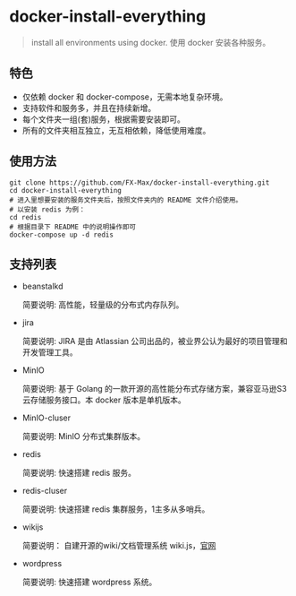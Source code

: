 # docker-install-everything

> install all environments using docker.
> 使用 docker 安装各种服务。

## 特色

- 仅依赖 docker 和 docker-compose，无需本地复杂环境。
- 支持软件和服务多，并且在持续新增。
- 每个文件夹一组(套)服务，根据需要安装即可。
- 所有的文件夹相互独立，无互相依赖，降低使用难度。

## 使用方法

```
git clone https://github.com/FX-Max/docker-install-everything.git
cd docker-install-everything
# 进入里想要安装的服务文件夹后，按照文件夹内的 README 文件介绍使用。
# 以安装 redis 为例：
cd redis
# 根据目录下 README 中的说明操作即可
docker-compose up -d redis
```

## 支持列表

- beanstalkd

    简要说明: 高性能，轻量级的分布式内存队列。

- jira

    简要说明: JIRA 是由 Atlassian 公司出品的，被业界公认为最好的项目管理和开发管理工具。

- MinIO

    简要说明: 基于 Golang 的一款开源的高性能分布式存储方案，兼容亚马逊S3云存储服务接口。本 docker 版本是单机版本。

- MinIO-cluser

    简要说明: MinIO 分布式集群版本。

- redis

    简要说明: 快速搭建 redis 服务。

- redis-cluser

    简要说明: 快速搭建 redis 集群服务，1主多从多哨兵。

- wikijs

    简要说明： 自建开源的wiki/文档管理系统 wiki.js，[官网](https://js.wiki/)

- wordpress

    简要说明: 快速搭建 wordpress 系统。
